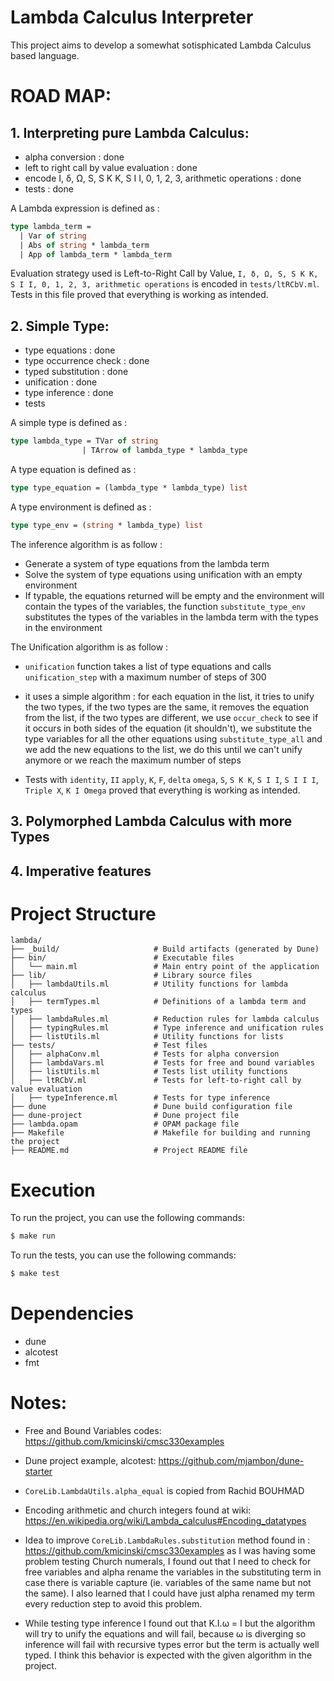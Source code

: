 # Lambda Calculus Interpreter

This project aims to develop a somewhat sotisphicated Lambda Calculus based language.

# ROAD MAP:

## 1. Interpreting pure Lambda Calculus:
  
- alpha conversion : done
- left to right call by value evaluation : done
- encode I, δ, Ω, S, S K K, S I I, 0, 1, 2, 3, arithmetic operations : done
- tests : done

A Lambda expression is defined as :

```ocaml
type lambda_term =
  | Var of string
  | Abs of string * lambda_term
  | App of lambda_term * lambda_term
```
Evaluation strategy used is Left-to-Right Call by Value, `I, δ, Ω, S, S K K, S I I, 0, 1, 2, 3, arithmetic operations` is encoded in `tests/ltRCbV.ml`. Tests in this file proved that everything is working as intended.

## 2. Simple Type:

- type equations : done
- type occurrence check : done
- typed substitution : done
- unification : done
- type inference : done
- tests 

A simple type is defined as : 

```ocaml
type lambda_type = TVar of string 
                | TArrow of lambda_type * lambda_type
```

A type equation is defined as :

```ocaml
type type_equation = (lambda_type * lambda_type) list
```

A type environment is defined as :

```ocaml
type type_env = (string * lambda_type) list
```

The inference algorithm is as follow :
- Generate a system of type equations from the lambda term
- Solve the system of type equations using unification with an empty environment
- If typable, the equations returned will be empty and the environment will contain the types of the variables, the function `substitute_type_env` substitutes the types of the variables in the lambda term with the types in the environment

The Unification algorithm is as follow :
- `unification` function takes a list of type equations and calls `unification_step` with a maximum number of steps of 300
- it uses a simple algorithm : for each equation in the list, it tries to unify the two types, if the two types are the same, it removes the equation from the list, if the two types are different, we use `occur_check` to see if it occurs in both sides of the equation (it shouldn't), we substitute the type variables for all the other equations using `substitute_type_all` and we add the new equations to the list, we do this until we can't unify anymore or we reach the maximum number of steps

- Tests with `identity`, `II` `apply`, `K`, `F`, `delta` `omega`, `S`, `S K K`, `S I I`, `S I I I`, `Triple X`, `K I Omega` proved that everything is working as intended.

## 3. Polymorphed Lambda Calculus with more Types
## 4. Imperative features

# Project Structure
```
lambda/
├── _build/                     # Build artifacts (generated by Dune)
├── bin/                        # Executable files
│   └── main.ml                 # Main entry point of the application
├── lib/                        # Library source files
│   ├── lambdaUtils.ml          # Utility functions for lambda calculus
│   ├── termTypes.ml            # Definitions of a lambda term and types
│   ├── lambdaRules.ml          # Reduction rules for lambda calculus
│   ├── typingRules.ml          # Type inference and unification rules
│   ├── listUtils.ml            # Utility functions for lists
├── tests/                      # Test files
│   ├── alphaConv.ml            # Tests for alpha conversion
│   ├── lambdaVars.ml           # Tests for free and bound variables
│   ├── listUtils.ml            # Tests list utility functions
│   ├── ltRCbV.ml               # Tests for left-to-right call by value evaluation
│   ├── typeInference.ml        # Tests for type inference
├── dune                        # Dune build configuration file
├── dune-project                # Dune project file
├── lambda.opam                 # OPAM package file
├── Makefile                    # Makefile for building and running the project
├── README.md                   # Project README file
```

# Execution

To run the project, you can use the following commands:

```bash
$ make run
```

To run the tests, you can use the following commands:

```bash
$ make test
```

# Dependencies
- dune
- alcotest
- fmt

# Notes:

- Free and Bound Variables codes: https://github.com/kmicinski/cmsc330examples

- Dune project example, alcotest: https://github.com/mjambon/dune-starter

- `CoreLib.LambdaUtils.alpha_equal` is copied from Rachid BOUHMAD
- Encoding arithmetic and church integers found at wiki: https://en.wikipedia.org/wiki/Lambda_calculus#Encoding_datatypes

- Idea to improve `CoreLib.LambdaRules.substitution` method found in : https://github.com/kmicinski/cmsc330examples as I was having some problem testing Church numerals, I found out that I need to check for free variables and alpha rename the variables in the substituting term in case there is variable capture (ie. variables of the same name but not the same). I also learned that I could have just alpha renamed my term every reduction step to avoid this problem.

- While testing type inference I found out that K.I.ω = I but the algorithm will try to unify the equations and will fail, because ω is diverging so inference will fail with recursive types error but the term is actually well typed. I think this behavior is expected with the given algorithm in the project.

